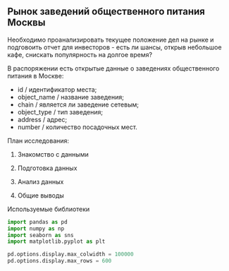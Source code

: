 ## Рынок заведений общественного питания Москвы

Необходимо проанализировать текущее положение дел на рынке и подговоить отчет для инвесторов - есть ли шансы, открыв небольшое кафе, снискать популярность на долгое время?

В распоряжении есть открытые данные о заведениях общественного питания в Москве:
- id / идентификатор места;
- object_name / название заведения;
- chain / является ли заведение сетевым; 
- object_type / тип заведения;
- address / адрес;
- number / количество посадочных мест.


План исследования:

1) Знакомство с данными

2) Подготовка данныx

3) Анализ данных

4) Общие выводы

Используемые библиотеки

```python
import pandas as pd
import numpy as np
import seaborn as sns
import matplotlib.pyplot as plt

pd.options.display.max_colwidth = 100000
pd.options.display.max_rows = 600
```